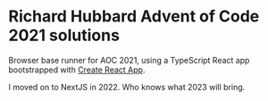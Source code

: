 # Richard Hubbard Advent of Code 2021 solutions

Browser base runner for AOC 2021, using a TypeScript React app bootstrapped with [Create React App](https://github.com/facebook/create-react-app).

I moved on to NextJS in 2022. Who knows what 2023 will bring.

